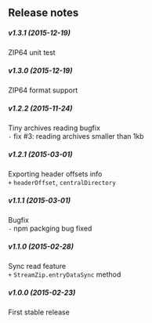 Release notes
-------------
##### v1.3.1 (2015-12-19)
ZIP64 unit test  

##### v1.3.0 (2015-12-19)
ZIP64 format support  

##### v1.2.2 (2015-11-24)
Tiny archives reading bugfix  
`-` fix #3: reading archives smaller than 1kb  

##### v1.2.1 (2015-03-01)
Exporting header offsets info  
`+` `headerOffset`, `centralDirectory`  

##### v1.1.1 (2015-03-01)
Bugfix  
`-` npm packging bug fixed  

##### v1.1.0 (2015-02-28)
Sync read feature  
`+` `StreamZip.entryDataSync` method

##### v1.0.0 (2015-02-23)
First stable release  